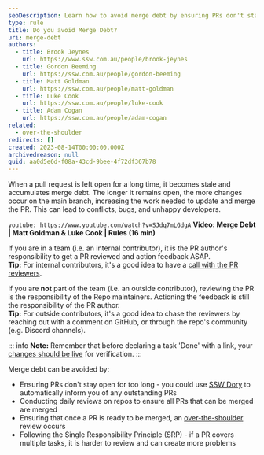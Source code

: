 ```yaml
---
seoDescription: Learn how to avoid merge debt by ensuring PRs don't stay open for too long, conducting daily reviews, and facilitating "over-the-shoulder" reviews.
type: rule
title: Do you avoid Merge Debt?
uri: merge-debt
authors:
  - title: Brook Jeynes
    url: https://www.ssw.com.au/people/brook-jeynes
  - title: Gordon Beeming
    url: https://ssw.com.au/people/gordon-beeming
  - title: Matt Goldman
    url: https://ssw.com.au/people/matt-goldman
  - title: Luke Cook
    url: https://ssw.com.au/people/luke-cook
  - title: Adam Cogan
    url: https://ssw.com.au/people/adam-cogan
related:
  - over-the-shoulder
redirects: []
created: 2023-08-14T00:00:00.000Z
archivedreason: null
guid: aa0d5e6d-f08a-43cd-9bee-4f72df367b78
---
```


When a pull request is left open for a long time, it becomes stale and accumulates merge debt. The longer it remains open, the more changes occur on the main branch, increasing the work needed to update and merge the PR. This can lead to conflicts, bugs, and unhappy developers.

<!--endintro-->

`youtube: https://www.youtube.com/watch?v=SJdq7mLGdgA`
**Video: Merge Debt | Matt Goldman & Luke Cook | Rules (16 min)**

If you are in a team (i.e. an internal contributor), it is the PR author's responsibility to get a PR reviewed and action feedback ASAP.  
**Tip:** For internal contributors, it's a good idea to have a [call with the PR reviewers](/over-the-shoulder).

If you are **not** part of the team (i.e. an outside contributor), reviewing the PR is the responsibility of the Repo maintainers. Actioning the feedback is still the responsibility of the PR author.  
**Tip:** For outside contributors, it's a good idea to chase the reviewers by reaching out with a comment on GitHub, or through the repo's community (e.g. Discord channels).

::: info
**Note:** Remember that before declaring a task 'Done' with a link, your [changes should be live](/include-links-in-emails/#ensure-your-changes-are-live) for verification.
:::

Merge debt can be avoided by:

* Ensuring PRs don't stay open for too long - you could use [SSW Dory](https://www.sswdory.com) to automatically inform you of any outstanding PRs
* Conducting daily reviews on repos to ensure all PRs that can be merged are merged
* Ensuring that once a PR is ready to be merged, an [over-the-shoulder](/over-the-shoulder) review occurs
* Following the Single Responsibility Principle (SRP) - if a PR covers multiple tasks, it is harder to review and can create more problems